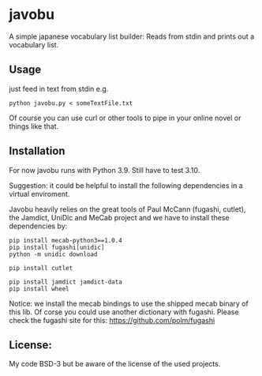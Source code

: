 # javobu

A simple japanese vocabulary list builder:
Reads from stdin and prints out a vocabulary list.

## Usage

just feed in text from stdin e.g.

```
python javobu.py < someTextFile.txt
```

Of course you can use curl or other tools to pipe in your online novel or things like that.

## Installation

For now javobu runs with Python 3.9.
Still have to test 3.10.

Suggestion: it could be helpful to install the following dependencies in a virtual enviroment.

Javobu heavily relies on the great tools of Paul McCann (fugashi, cutlet), the Jamdict, UniDic and MeCab project and we have to install these dependencies by:


```
pip install mecab-python3==1.0.4
pip install fugashi[unidic]
python -m unidic download

pip install cutlet

pip install jamdict jamdict-data
pip install wheel
```

Notice: we install the mecab bindings to use the shipped mecab binary of this lib.
Of corse you could use another dictionary with fugashi.
Please check the fugashi site for this: https://github.com/polm/fugashi


## License:

My code BSD-3 but be aware of the license of the used projects.